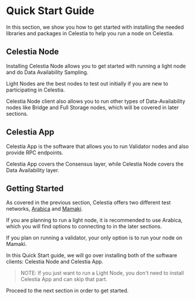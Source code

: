 # Quick Start Guide

In this section, we show you how to get started
with installing the needed libraries and packages
in Celestia to help you run a node on Celestia.

## Celestia Node

Installing Celestia Node allows you to get started with
running a light node and do Data Availability Sampling.

Light Nodes are the best nodes to test out initially if
you are new to participating in Celestia.

Celestia Node client also allows you to run other types
of Data-Availability nodes like Bridge and Full Storage
nodes, which will be covered in later sections.

## Celestia App

Celestia App is the software that allows you to run
Validator nodes and also provide RPC endpoints.

Celestia App covers the Consensus layer, while Celestia Node
covers the Data Availability layer.

## Getting Started

As covered in the previous section, Celestia offers
two different test networks, [Arabica](./arabica-devnet.md)
and [Mamaki](./mamaki-testnet.md).

If you are planning to run a light node, it is recommended
to use Arabica, which you will find options to connecting to
in the later sections.

If you plan on running a validator, your only option is to run
your node on Mamaki.

In this Quick Start guide, we will go over installing both of
the software clients: Celestia Node and Celestia App.

> NOTE: If you just want to run a Light Node, you don't need to
  install Celestia App and can skip that part.

Proceed to the next section in order to get started.

